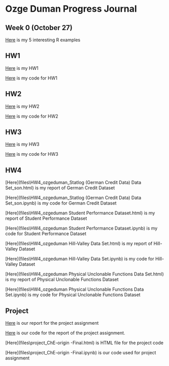 # Ozge Duman Progress Journal

## Week 0 (October 27)

[Here](files\example_homework_0.html) is my 5 interesting R examples

## HW1

[Here](files\HW1_ozgeduman.html) is my HW1

[Here](files\hw1.ipynb) is my code for HW1

## HW2

[Here](files\HW2_ozgeduman.html) is my HW2

[Here](files\HW2_ozgeduman.ipynb) is my code for HW2

## HW3

[Here](files\HW3_ozgeduman.html) is my HW3

[Here](files\HW3_ozgeduman.ipynb) is my code for HW3

## HW4

[Here](files\HW4_ozgeduman_Statlog (German Credit Data) Data Set_son.html) is my report of German Credit Dataset

[Here](files\HW4_ozgeduman_Statlog (German Credit Data) Data Set_son.ipynb) is my code for German Credit Dataset

[Here](files\HW4_ozgeduman Student Performance Dataset.html) is my report of Student Performance Dataset

[Here](files\HW4_ozgeduman Student Performance Dataset.ipynb) is my code for Student Performance Dataset

[Here](files\HW4_ozgeduman Hill-Valley Data Set.html) is my report of Hill-Valley Dataset

[Here](files\HW4_ozgeduman Hill-Valley Data Set.ipynb) is my code for Hill-Valley Dataset

[Here](files\HW4_ozgeduman Physical Unclonable Functions Data Set.html) is my report of Physical Unclonable Functions Dataset

[Here](files\HW4_ozgeduman Physical Unclonable Functions Data Set.ipynb) is my code for Physical Unclonable Functions Dataset

## Project

[Here](files\ReportofProjectbyChE-origin.html) is our report for the project assignment

[Here](files\ReportofProjectbyChE-origin.ipynb) is our code for the report of the project assignment.

[Here](files\project_ChE-origin -Final.html) is HTML file for the project code

[Here](files\project_ChE-origin -Final.ipynb) is our code used for project assignment